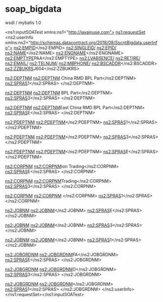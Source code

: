 # soap_bigdata


wsdl / mybatis 1.0


<?xml version="1.0" encoding="UTF-8"?>
<ns1:inputSOATest xmlns:ns1="http://javainuse.com">
<ns1:requestSet>
<ns2:userInfo xmlns:ns2="http://schemas.datacontract.org/2018/08/SscntBigdata.userInfo">
<ns2:EMPID></ns2:EMPID>
<ns2:SINGLEID/>
<ns2:EPID/>
<ns2:NAME></ns2:NAME>
<ns2:ENGNAME></ns2:ENGNAME>
<ns2:EMPTYPE>PAA</ns2:EMPTYPE>
<ns2:LVABSENCE/>
<ns2:RETIRE/>
<ns2:EMAIL/>
<ns2:TELNUM/>
<ns2:MBPHONE/>
<ns2:BSCADDR></ns2:BSCADDR>
<ns2:ZZBUKRS>J604</ns2:ZZBUKRS>

<ns2:DEPTNM>
<ns2:DEPTNM> China RMD BPL Part</ns2:DEPTNM>
<ns2:SPRAS>1</ns2:SPRAS>
</ns2:DEPTNM>

<ns2:DEPTNM>
<ns2:DEPTNM> BPL Part</ns2:DEPTNM>
<ns2:SPRAS>3</ns2:SPRAS>
</ns2:DEPTNM>

<ns2:DEPTNM>
<ns2:DEPTNM>East China RMD BPL Part</ns2:DEPTNM>
<ns2:SPRAS>E</ns2:SPRAS>
</ns2:DEPTNM>

<ns2:PDEPTNM>
<ns2:PDEPTNM></ns2:PDEPTNM>
<ns2:SPRAS>1</ns2:SPRAS>
</ns2:PDEPTNM>

<ns2:PDEPTNM>
<ns2:PDEPTNM></ns2:PDEPTNM>
<ns2:SPRAS>3</ns2:SPRAS>
</ns2:PDEPTNM>

<ns2:PDEPTNM>
<ns2:PDEPTNM></ns2:PDEPTNM>
<ns2:SPRAS>E</ns2:SPRAS>
</ns2:PDEPTNM>

<ns2:CORPNM>
<ns2:CORPNM>ion Trading</ns2:CORPNM>
<ns2:SPRAS>E</ns2:SPRAS>
</ns2:CORPNM>

<ns2:CORPNM>
<ns2:CORPNM>Trading</ns2:CORPNM>
<ns2:SPRAS>3</ns2:SPRAS>
</ns2:CORPNM>

<ns2:CORPNM>
<ns2:CORPNM> </ns2:CORPNM>
<ns2:SPRAS>1</ns2:SPRAS>
</ns2:CORPNM>

<ns2:JOBNM>
<ns2:JOBNM></ns2:JOBNM>
<ns2:SPRAS>E</ns2:SPRAS>
</ns2:JOBNM>

<ns2:JOBNM>
<ns2:JOBNM></ns2:JOBNM>
<ns2:SPRAS>3</ns2:SPRAS>
</ns2:JOBNM>

<ns2:JOBNM>
<ns2:JOBNM></ns2:JOBNM>
<ns2:SPRAS>1</ns2:SPRAS>
</ns2:JOBNM>

<ns2:JOBGRDNM>
<ns2:JOBGRDNM>FA</ns2:JOBGRDNM>
<ns2:SPRAS>E</ns2:SPRAS>
</ns2:JOBGRDNM>

<ns2:JOBGRDNM>
<ns2:JOBGRDNM>()</ns2:JOBGRDNM>
<ns2:SPRAS>3</ns2:SPRAS>
</ns2:JOBGRDNM>

<ns2:JOBGRDNM>
<ns2:JOBGRDNM></ns2:JOBGRDNM>
<ns2:SPRAS>1</ns2:SPRAS>
</ns2:JOBGRDNM>
</ns2:userInfo>
</ns1:requestSet></ns1:inputSOATest>
